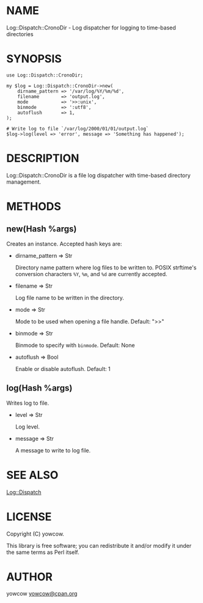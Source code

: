 # NAME

Log::Dispatch::CronoDir - Log dispatcher for logging to time-based directories

# SYNOPSIS

    use Log::Dispatch::CronoDir;

    my $log = Log::Dispatch::CronoDir->new(
        dirname_pattern => '/var/log/%Y/%m/%d',
        filename        => 'output.log',
        mode            => '>>:unix',
        binmode         => ':utf8',
        autoflush       => 1,
    );

    # Write log to file `/var/log/2000/01/01/output.log`
    $log->log(level => 'error', message => 'Something has happened');

# DESCRIPTION

Log::Dispatch::CronoDir is a file log dispatcher with time-based directory management.

# METHODS

## new(Hash %args)

Creates an instance.  Accepted hash keys are:

- dirname\_pattern => Str

    Directory name pattern where log files to be written to.
    POSIX strftime's conversion characters `%Y`, `%m`, and `%d` are currently accepted.

- filename => Str

    Log file name to be written in the directory.

- mode => Str

    Mode to be used when opening a file handle.  Default: ">>"

- binmode => Str

    Binmode to specify with `binmode`.  Default: None

- autoflush => Bool

    Enable or disable autoflush.  Default: 1

## log(Hash %args)

Writes log to file.

- level => Str

    Log level.

- message => Str

    A message to write to log file.

# SEE ALSO

[Log::Dispatch](https://metacpan.org/pod/Log::Dispatch)

# LICENSE

Copyright (C) yowcow.

This library is free software; you can redistribute it and/or modify
it under the same terms as Perl itself.

# AUTHOR

yowcow <yowcow@cpan.org>
